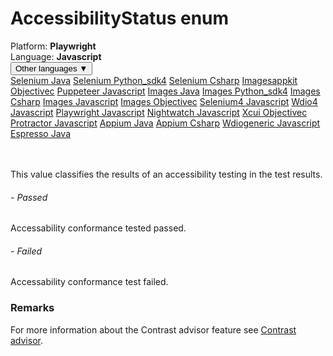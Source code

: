 # AccessibilityStatus enum
<div class='platform-bar-container-div'><div class='platform-bar-div'>Platform:  <b> Playwright</b>
</div><div class='platform-bar-div'>Language: <b>Javascript</b></div><div class='dropdown-button-container-div'><button class='sdk-language-dropdown-button'>Other languages ▼</button><div class='dropdown-content'>
<a href='../../selenium/java/accessibilitystatus'>Selenium Java</a>
<a href='../../selenium/python_sdk4/accessibilitystatus'>Selenium Python_sdk4</a>
<a href='../../selenium/csharp/accessibilitystatus'>Selenium Csharp</a>
<a href='../../imagesappkit/objectivec/accessibilitystatus'>Imagesappkit Objectivec</a>
<a href='../../puppeteer/javascript/accessibilitystatus'>Puppeteer Javascript</a>
<a href='../../images/java/accessibilitystatus'>Images Java</a>
<a href='../../images/python_sdk4/accessibilitystatus'>Images Python_sdk4</a>
<a href='../../images/csharp/accessibilitystatus'>Images Csharp</a>
<a href='../../images/javascript/accessibilitystatus'>Images Javascript</a>
<a href='../../images/objectivec/accessibilitystatus'>Images Objectivec</a>
<a href='../../selenium4/javascript/accessibilitystatus'>Selenium4 Javascript</a>
<a href='../../wdio4/javascript/accessibilitystatus'>Wdio4 Javascript</a>
<a href='../../playwright/javascript/accessibilitystatus'>Playwright Javascript</a>
<a href='../../nightwatch/javascript/accessibilitystatus'>Nightwatch Javascript</a>
<a href='../../xcui/objectivec/accessibilitystatus'>Xcui Objectivec</a>
<a href='../../protractor/javascript/accessibilitystatus'>Protractor Javascript</a>
<a href='../../appium/java/accessibilitystatus'>Appium Java</a>
<a href='../../appium/csharp/accessibilitystatus'>Appium Csharp</a>
<a href='../../wdiogeneric/javascript/accessibilitystatus'>Wdiogeneric Javascript</a>
<a href='../../espresso/java/accessibilitystatus'>Espresso Java</a>
</div></div><br /><br /></div>

This value classifies the results of an accessibility testing in the test results. 
###### - Passed 
 Accessability conformance tested passed. 
 ###### - Failed 
 Accessability conformance test failed. 
  
 ### Remarks  
For more information about the Contrast advisor feature see [Contrast advisor](https://applitools.com/docs/features/contrast-accessibility.html).
